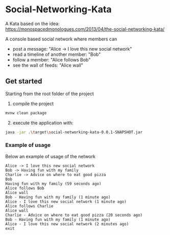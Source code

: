 # Social-Networking-Kata
A Kata based on the idea: https://monospacedmonologues.com/2013/04/the-social-networking-kata/

A console based social network where members can 
* post a message: "Alice -> I love this new social network"
* read a timeline of another member: "Bob"
* follow a member: "Alice follows Bob"
* see the wall of feeds: "Alice wall"

## Get started

Starting from the root folder of the project

1. compile the project
```sh
mvnw clean package
```
2. execute the application with:
```sh
java -jar .\target\social-networking-kata-0.0.1-SNAPSHOT.jar
```

### Example of usage
Below an example of usage of the network

```
Alice -> I love this new social network
Bob -> Having fun with my family 
Charlie -> Advice on where to eat good pizza 
Bob
Having fun with my family (59 seconds ago)
Alice follows Bob
Alice wall
Bob - Having fun with my family (1 minute ago)
Alice - I love this new social network (1 minute ago)
Alice follows Charlie
Alice wall
Charlie - Advice on where to eat good pizza (20 seconds ago)
Bob - Having fun with my family (1 minute ago)
Alice - I love this new social network (2 minutes ago)
exit
```
